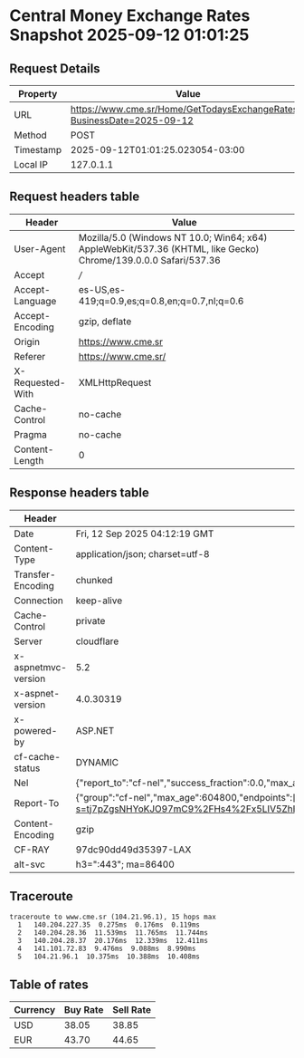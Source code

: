 # Central Money Exchange Rates Snapshot 2025-09-12 01:01:25
## Request Details

| Property | Value |
|----------|-------|
| URL | https://www.cme.sr/Home/GetTodaysExchangeRates/?BusinessDate=2025-09-12 |
| Method | POST |
| Timestamp | 2025-09-12T01:01:25.023054-03:00 |
| Local IP | 127.0.1.1 |
    
## Request headers table

| Header | Value |
|--------|-------|
| User-Agent | Mozilla/5.0 (Windows NT 10.0; Win64; x64) AppleWebKit/537.36 (KHTML, like Gecko) Chrome/139.0.0.0 Safari/537.36 |
| Accept | */* |
| Accept-Language | es-US,es-419;q=0.9,es;q=0.8,en;q=0.7,nl;q=0.6 |
| Accept-Encoding | gzip, deflate |
| Origin | https://www.cme.sr |
| Referer | https://www.cme.sr/ |
| X-Requested-With | XMLHttpRequest |
| Cache-Control | no-cache |
| Pragma | no-cache |
| Content-Length | 0 |

    
## Response headers table
| Header | Value |
|--------|-------|
| Date | Fri, 12 Sep 2025 04:12:19 GMT |
| Content-Type | application/json; charset=utf-8 |
| Transfer-Encoding | chunked |
| Connection | keep-alive |
| Cache-Control | private |
| Server | cloudflare |
| x-aspnetmvc-version | 5.2 |
| x-aspnet-version | 4.0.30319 |
| x-powered-by | ASP.NET |
| cf-cache-status | DYNAMIC |
| Nel | {"report_to":"cf-nel","success_fraction":0.0,"max_age":604800} |
| Report-To | {"group":"cf-nel","max_age":604800,"endpoints":[{"url":"https://a.nel.cloudflare.com/report/v4?s=tj7pZgsNHYoKJO97mC9%2FHs4%2Fx5LIV5ZhEnXVMdLL6mqJj%2FbG%2BOPQd5WwUBthXN%2Bf%2BPj9P7QKDBZiLReQck1XHUdtZHtuDu5vwTw%3D"}]} |
| Content-Encoding | gzip |
| CF-RAY | 97dc90dd49d35397-LAX |
| alt-svc | h3=":443"; ma=86400 |

## Traceroute 

```
traceroute to www.cme.sr (104.21.96.1), 15 hops max
  1   140.204.227.35  0.275ms  0.176ms  0.119ms 
  2   140.204.28.36  11.539ms  11.765ms  11.744ms 
  3   140.204.28.37  20.176ms  12.339ms  12.411ms 
  4   141.101.72.83  9.476ms  9.088ms  8.990ms 
  5   104.21.96.1  10.375ms  10.388ms  10.408ms 

```


## Table of rates

| Currency | Buy Rate | Sell Rate |
|----------|----------|-----------|
| USD | 38.05 | 38.85 |
| EUR | 43.70 | 44.65 |
